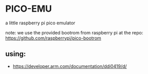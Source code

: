 # PICO-EMU

a little raspberry pi pico emulator 

note: we use the provided bootrom from raspberry pi at the repo: https://github.com/raspberrypi/pico-bootrom 

## using:
- https://developer.arm.com/documentation/ddi0419/d/
